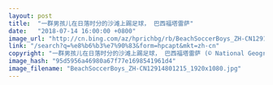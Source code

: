 ```yaml
---
layout: post
title:  "一群男孩儿在日落时分的沙滩上踢足球， 巴西福塔雷萨"
date:   "2018-07-14 16:00:00 +0800"
image_url: "http://cn.bing.com/az/hprichbg/rb/BeachSoccerBoys_ZH-CN12914801215_1920x1080.jpg"
link: "/search?q=%e8%b6%b3%e7%90%83&form=hpcapt&mkt=zh-cn"
copyright: "一群男孩儿在日落时分的沙滩上踢足球， 巴西福塔雷萨 (© National Geographic/Offset/Shutterstock)"
image_hash: "95d5956a46980a67f77e1698541961d4"
image_filename: "BeachSoccerBoys_ZH-CN12914801215_1920x1080.jpg"
---
```

